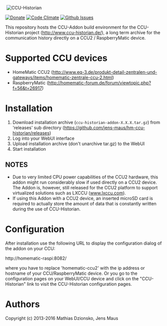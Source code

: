&nbsp;![CCU-Historian](https://github.com/jens-maus/hm-ccu-historian/raw/master/ccu-historian-logo.png)

[![Donate](https://img.shields.io/badge/Donate-PayPal-green.svg)](https://www.paypal.com/cgi-bin/webscr?cmd=_s-xclick&hosted_button_id=SF4BR9ZE2JUBS)
[![Code Climate](https://codeclimate.com/github/jens-maus/cuxd/badges/gpa.svg)](https://codeclimate.com/github/jens-maus/hm-ccu-historian)
[![Github Issues](http://githubbadges.herokuapp.com/jens-maus/hm-ccu-historian/issues.svg)](https://github.com/jens-maus/hm-ccu-historian/issues)

This repository hosts the CCU-Addon build environment for the CCU-Historian project (http://www.ccu-historian.de/), a long term archive for the communication history directly on a CCU2 / RaspberryMatic device.

# Supported CCU devices
* HomeMatic CCU2 (http://www.eq-3.de/produkt-detail-zentralen-und-gateways/items/homematic-zentrale-ccu-2.html)
* RaspberryMatic (http://homematic-forum.de/forum/viewtopic.php?f=56&t=26917)

# Installation
1. Download installation archive (```ccu-historian-addon-X.X.X.tar.gz```) from 'releases' sub directory (https://github.com/jens-maus/hm-ccu-historian/releases)
2. Log into your WebUI interface
3. Upload installation archive (don't unarchive tar.gz) to the WebUI
4. Start installation

## NOTES
* Due to very limited CPU power capabilities of the CCU2 hardware, this addon might run considerably slow if used directly on a CCU2 device. The Addon is, however, still released for the CCU2 platform to support virtualized solutions such as LXCCU (www.lxccu.com).
* If using this Addon with a CCU2 device, an inserted microSD card is required to actually store the amount of data that is constantly written during the use of CCU-Historian.

# Configuration
After installation use the following URL to display the configuration dialog of the addon on your CCU:

http://homematic-raspi:8082/

where you have to replace 'homematic-ccu2' with the ip address or hostname of your CCU/RaspberryMatic device. Or you go to the configuration pages on your WebUI/CCU device and click on the "CCU-Historian" link to visit the CCU-Historian configuration pages.

# Authors
Copyright (c) 2013-2016 Mathias Dzionsko, Jens Maus
